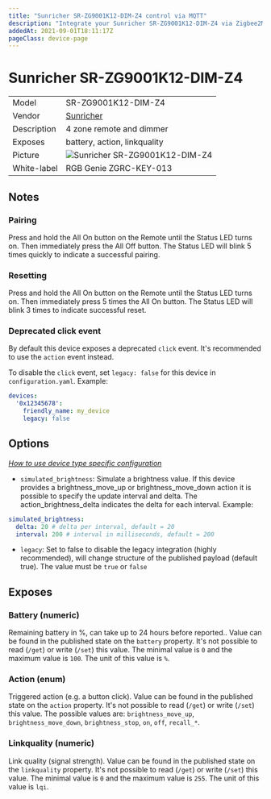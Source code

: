 ```yaml
---
title: "Sunricher SR-ZG9001K12-DIM-Z4 control via MQTT"
description: "Integrate your Sunricher SR-ZG9001K12-DIM-Z4 via Zigbee2MQTT with whatever smart home infrastructure you are using without the vendor's bridge or gateway."
addedAt: 2021-09-01T18:11:17Z
pageClass: device-page
---
```


<!-- !!!! -->
<!-- ATTENTION: This file is auto-generated through docgen! -->
<!-- You can only edit the "Notes"-Section between the two comment lines "Notes BEGIN" and "Notes END". -->
<!-- Do not use h1 or h2 heading within "## Notes"-Section. -->
<!-- !!!! -->

# Sunricher SR-ZG9001K12-DIM-Z4

|     |     |
|-----|-----|
| Model | SR-ZG9001K12-DIM-Z4  |
| Vendor  | [Sunricher](/supported-devices/#v=Sunricher)  |
| Description | 4 zone remote and dimmer |
| Exposes | battery, action, linkquality |
| Picture | ![Sunricher SR-ZG9001K12-DIM-Z4](https://www.zigbee2mqtt.io/images/devices/SR-ZG9001K12-DIM-Z4.jpg) |
| White-label | RGB Genie ZGRC-KEY-013 |


<!-- Notes BEGIN: You can edit here. Add "## Notes" headline if not already present. -->
## Notes


### Pairing
Press and hold the All On button on the Remote until the Status LED turns on. Then immediately press the All Off button. The Status LED will blink 5 times quickly to indicate a successful pairing.

### Resetting
Press and hold the All On button on the Remote until the Status LED turns on. Then immediately press 5 times the All On button. The Status LED will blink 3 times to indicate successful reset.


### Deprecated click event
By default this device exposes a deprecated `click` event. It's recommended to use the `action` event instead.

To disable the `click` event, set `legacy: false` for this device in `configuration.yaml`. Example:

```yaml
devices:
  '0x12345678':
    friendly_name: my_device
    legacy: false
```
<!-- Notes END: Do not edit below this line -->



## Options
*[How to use device type specific configuration](../guide/configuration/devices-groups.md#specific-device-options)*

* `simulated_brightness`: Simulate a brightness value. If this device provides a brightness_move_up or brightness_move_down action it is possible to specify the update interval and delta. The action_brightness_delta indicates the delta for each interval. Example:
```yaml
simulated_brightness:
  delta: 20 # delta per interval, default = 20
  interval: 200 # interval in milliseconds, default = 200
```

* `legacy`: Set to false to disable the legacy integration (highly recommended), will change structure of the published payload (default true). The value must be `true` or `false`


## Exposes

### Battery (numeric)
Remaining battery in %, can take up to 24 hours before reported..
Value can be found in the published state on the `battery` property.
It's not possible to read (`/get`) or write (`/set`) this value.
The minimal value is `0` and the maximum value is `100`.
The unit of this value is `%`.

### Action (enum)
Triggered action (e.g. a button click).
Value can be found in the published state on the `action` property.
It's not possible to read (`/get`) or write (`/set`) this value.
The possible values are: `brightness_move_up`, `brightness_move_down`, `brightness_stop`, `on`, `off`, `recall_*`.

### Linkquality (numeric)
Link quality (signal strength).
Value can be found in the published state on the `linkquality` property.
It's not possible to read (`/get`) or write (`/set`) this value.
The minimal value is `0` and the maximum value is `255`.
The unit of this value is `lqi`.

